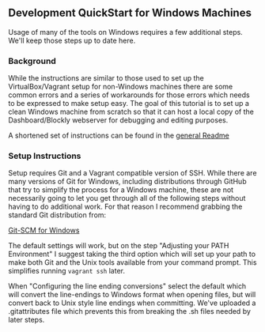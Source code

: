 ## Development QuickStart for Windows Machines

Usage of many of the tools on Windows requires a few additional steps. We'll keep those steps up to date here.

### Background

While the instructions are similar to those used to set up the VirtualBox/Vagrant setup for non-Windows
machines there are some common errors and a series of workarounds for those errors which needs to be
expressed to make setup easy. The goal of this tutorial is to set up a clean Windows machine from scratch
so that it can host a local copy of the Dashboard/Blockly webserver for debugging and editing purposes.

A shortened set of instructions can be found in the [general Readme][1]

### Setup Instructions

Setup requires Git and a Vagrant compatible version of SSH. While there are many versions of Git for Windows,
including distributions through GitHub that try to simplify the process for a Windows machine, these are not
necessarily going to let you get through all of the following steps without having to do additional work. For
that reason I recommend grabbing the standard Git distribution from:

[Git-SCM for Windows][2]

The default settings will work, but on the step "Adjusting your PATH Environment" I suggest taking the third
option which will set up your path to make both Git and the Unix tools available from your command prompt.
This simplifies running `vagrant ssh` later.

When "Configuring the line ending conversions" select the default which will convert the line-endings to Windows
format when opening files, but will convert back to Unix style line endings when committing. We've uploaded
a .gitattributes file which prevents this from breaking the .sh files needed by later steps.

[1]: https://github.com/code-dot-org/dashboard/blob/master/README.md
[2]: http://www.git-scm.com/download/win
